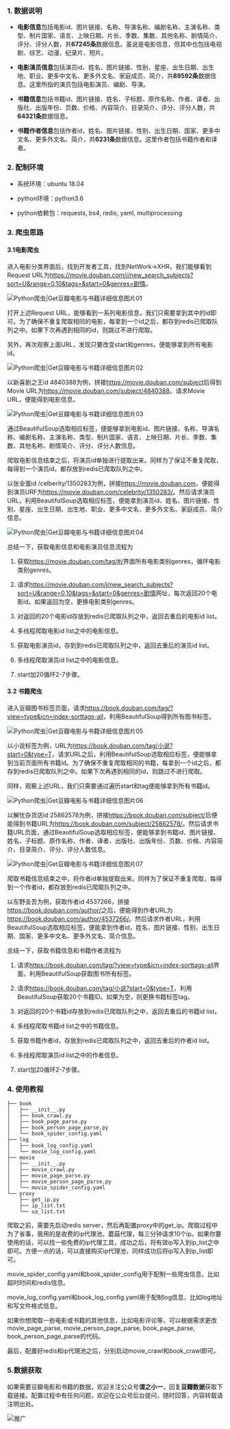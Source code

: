 ### 1. 数据说明

+ **电影信息**包括电影id、图片链接、名称、导演名称、编剧名称、主演名称、类型、制片国家、语言、上映日期、片长、季数、集数、其他名称、剧情简介、评分、评分人数，共**67245条**数据信息。虽说是电影信息，但其中也包括电视剧、综艺、动漫、纪录片、短片。

+ **电影演员信息**包括演员id、姓名、图片链接、性别、星座、出生日期、出生地、职业、更多中文名、更多外文名、家庭成员、简介，共**89592条**数据信息。这里所指的演员包括电影演员、编剧、导演。

+ **书籍信息**包括书籍id、图片链接、姓名、子标题、原作名称、作者、译者、出版社、出版年份、页数、价格、内容简介、目录简介、评分、评分人数，共**64321条**数据信息。

+ **书籍作者信息**包括作者id，姓名、图片链接、性别、出生日期、国家、更多中文名、更多外文名、简介，共**6231条**数据信息。这里作者包括书籍作者和译者。

### 2. 配制环境

+ 系统环境：ubuntu 18.04

+ python环境：python3.6

+ python依赖包：requests, bs4, redis, yaml, multiprocessing

### 3. 爬虫思路

#### 3.1电影爬虫

进入电影分类界面后，找到开发者工具，找到NetWork->XHR，我们能够看到Request URL为<https://movie.douban.com/j/new_search_subjects?sort=U&range=0,10&tags=&start=0&genres=剧情>。

![Python爬虫|Get豆瓣电影与书籍详细信息图片01](https://raw.githubusercontent.com/weizhixiaoyi/DouBan-Spider/master/img/Python%E7%88%AC%E8%99%AB%7CGet%E8%B1%86%E7%93%A3%E7%94%B5%E5%BD%B1%E4%B8%8E%E4%B9%A6%E7%B1%8D%E8%AF%A6%E7%BB%86%E4%BF%A1%E6%81%AF%E5%9B%BE%E7%89%8701.png)

打开上述Request URL，能够看到一系列电影信息，我们只需要拿到其中的id即可。为了确保不重复爬取相同的电影，每拿到一个id之后，都存到redis已爬取队列之中。如果下次再遇到相同的id，则跳过不进行爬取。

另外，再次观察上面URL，发现只要改变start和genres，便能够拿到所有电影id。

![Python爬虫|Get豆瓣电影与书籍详细信息图片02](https://raw.githubusercontent.com/weizhixiaoyi/DouBan-Spider/master/img/Python%E7%88%AC%E8%99%AB%7CGet%E8%B1%86%E7%93%A3%E7%94%B5%E5%BD%B1%E4%B8%8E%E4%B9%A6%E7%B1%8D%E8%AF%A6%E7%BB%86%E4%BF%A1%E6%81%AF%E5%9B%BE%E7%89%8702.png)

以新喜剧之王id 4840388为例，拼接<https://movie.douban.com/subject>后得到Movie URL为<https://movie.douban.com/subject/4840388>。请求Movie URL，便能得到电影信息。

![Python爬虫|Get豆瓣电影与书籍详细信息图片03](https://raw.githubusercontent.com/weizhixiaoyi/DouBan-Spider/master/img/Python%E7%88%AC%E8%99%AB%7CGet%E8%B1%86%E7%93%A3%E7%94%B5%E5%BD%B1%E4%B8%8E%E4%B9%A6%E7%B1%8D%E8%AF%A6%E7%BB%86%E4%BF%A1%E6%81%AF%E5%9B%BE%E7%89%8703.png)

通过BeautifulSoup选取相应标签，便能够拿到电影id、图片链接、名称、导演名称、编剧名称、主演名称、类型、制片国家、语言、上映日期、片长、季数、集数、其他名称、剧情简介、评分、评分人数信息。

爬取电影信息结束之后，将演员id单独进行提取出来。同样为了保证不重复爬取，每得到一个演员id，都存放到redis已爬取队列之中。

以张全蛋id /celberity/1350283为例，拼接<https://movie.douban.com>，便能得到演员URF为<https://movie.douban.com/celebrity/1350283/>。然后请求演员URL，利用BeautifulSoup选取相应标签，便能拿到演员id、姓名、图片链接、性别、星座、出生日期、出生地、职业、更多中文名、更多外文名、家庭成员、简介信息。

![Python爬虫|Get豆瓣电影与书籍详细信息图片04](https://raw.githubusercontent.com/weizhixiaoyi/DouBan-Spider/master/img/Python%E7%88%AC%E8%99%AB%7CGet%E8%B1%86%E7%93%A3%E7%94%B5%E5%BD%B1%E4%B8%8E%E4%B9%A6%E7%B1%8D%E8%AF%A6%E7%BB%86%E4%BF%A1%E6%81%AF%E5%9B%BE%E7%89%8704.png)

总结一下，获取电影信息和电影演员信息流程为

1. 获取<https://movie.douban.com/tag/#/>界面所有电影类别genres，循环电影类别genres。

2. 请求<https://movie.douban.com/j/new_search_subjects?sort=U&range=0,10&tags=&start=0&genres=剧情>网址，每次返回20个电影id。如果返回为空，更换电影类别genres。

3. 对返回的20个电影id存放到redis已爬取队列之中，返回去重后的电影id list。

4. 多线程爬取电影id list之中的电影信息。

5. 获取电影演员id，存到到redis已爬取队列之中，返回去重后的演员id list。

6. 多线程爬取演员id list之中的电影信息。

7. start加20循环2-7步骤。

#### 3.2 书籍爬虫

进入豆瓣图书标签页面，请求<https://book.douban.com/tag/?view=type&icn=index-sorttags-all>，利用BeautifulSoup得到所有图书标签。

![Python爬虫|Get豆瓣电影与书籍详细信息图片05](https://raw.githubusercontent.com/weizhixiaoyi/DouBan-Spider/master/img/Python%E7%88%AC%E8%99%AB%7CGet%E8%B1%86%E7%93%A3%E7%94%B5%E5%BD%B1%E4%B8%8E%E4%B9%A6%E7%B1%8D%E8%AF%A6%E7%BB%86%E4%BF%A1%E6%81%AF%E5%9B%BE%E7%89%8705.png)

以小说标签为例，URL为<https://book.douban.com/tag/小说?start=0&type=T>，请求URL之后，利用BeautifulSoup选取相应标签，便能够拿到当前页面所有书籍id。为了确保不重复爬取相同的书籍，每拿到一个id之后，都存到redis已爬取队列之中。如果下次再遇到相同的id，则跳过不进行爬取。

同样，观察上述URL，我们只需要通过遍历start和tag便能够拿到所有书籍id。

![Python爬虫|Get豆瓣电影与书籍详细信息图片06](https://raw.githubusercontent.com/weizhixiaoyi/DouBan-Spider/master/img/Python%E7%88%AC%E8%99%AB%7CGet%E8%B1%86%E7%93%A3%E7%94%B5%E5%BD%B1%E4%B8%8E%E4%B9%A6%E7%B1%8D%E8%AF%A6%E7%BB%86%E4%BF%A1%E6%81%AF%E5%9B%BE%E7%89%8706.png)

以解忧杂货店id 25862578为例，拼接<https://book.douban.com/subject/>后便能得到书籍URL为<https://book.douban.com/subject/25862578/>。然后请求书籍URL页面，通过BeautifulSoup选取相应标签，便能够拿到书籍id、图片链接、姓名、子标题、原作名称、作者、译者、出版社、出版年份、页数、价格、内容简介、目录简介、评分、评分人数信息。

![Python爬虫|Get豆瓣电影与书籍详细信息图片07](https://raw.githubusercontent.com/weizhixiaoyi/DouBan-Spider/master/img/Python%E7%88%AC%E8%99%AB%7CGet%E8%B1%86%E7%93%A3%E7%94%B5%E5%BD%B1%E4%B8%8E%E4%B9%A6%E7%B1%8D%E8%AF%A6%E7%BB%86%E4%BF%A1%E6%81%AF%E5%9B%BE%E7%89%8707.png)

爬取书籍信息结束之中，将作者id单独提取出来。同样为了保证不重复爬取，每得到一个作者id，都存放到redis已爬取队列之中。

以东野圭吾为例，获取作者id 4537266，拼接<https://book.douban.com/author/>之后，便能得到作者URL为<https://book.douban.com/author/4537266/>。然后请求作者URL，利用BeautifulSoup选取相应标签，便能拿到作者id，姓名、图片链接、性别、出生日期、国家、更多中文名、更多外文名、简介信息。

总结一下，获取书籍信息和书籍作者流程为

1. 请求<https://book.douban.com/tag/?view=type&icn=index-sorttags-all>界面，利用BeautifulSoup获取图书所有标签。

2. 请求<https://book.douban.com/tag/小说?start=0&type=T>，利用BeautifulSoup获取20个书籍ID。如果为空，则更换书籍标签tag。

3. 对返回的20个书籍id存放到redis已爬取队列之中，返回去重后的书籍id list。

4. 多线程爬取书籍id list之中的书籍信息。

5. 获取书籍作者id，存放到redis已爬取队列之中，返回去重后的作者id list。

6. 多线程爬取演员id list之中的作者信息。

7. start加20循环2-7步骤。

### 4. 使用教程

```shell
├── book
│   ├── __init__.py
│   ├── book_crawl.py
│   ├── book_page_parse.py
│   ├── book_person_page_parse.py
│   └── book_spider_config.yaml
├── log
│   ├── book_log_config.yaml
│   └── movie_log_config.yaml
├── movie
│   ├── __init__.py
│   ├── movie_crawl.py
│   ├── movie_page_parse.py
│   ├── movie_person_page_parse.py
│   └── movie_spider_config.yaml
└── proxy
    ├── get_ip.py
    ├── ip_list.txt
    └── ua_list.txt
```

爬取之前，需要先启动redis server，然后再配置proxy中的get_ip。爬取过程中为了省事，我用的是收费的ip代理池，蘑菇代理，每三分钟请求10个ip。如果你要使用的话，可以找一些免费的ip代理工具，成功之后，将有效ip写入到ip_list之中即可。方便一点的话，可以直接购买ip代理池，同样成功后将ip写入到ip_list即可。

movie_spider_config.yaml和book_spider_config用于配制一些爬虫信息，比如超时时间和redis信息。

movie_log_config.yaml和book_log_config.yaml用于配制log信息，比如log地址和写文件格式信息。

如果你想爬取一些电影或书籍的其他信息，比如电影评论等，可以根据需求更改movie_page_parse, movie_person_page_parse, book_page_parse, book_person_page_parse的代码。

最后，配置好redis和ip代理池之后，分别启动movie_crawl和book_crawl即可。

### 5.数据获取

如果需要豆瓣电影和书籍的数据，欢迎关注公众号**谓之小一**，回复**豆瓣数据**获取下载链接。配置过程中有任何问题，欢迎在公众号后台提问，随时回答，内容转载请注明出处。

![推广](https://raw.githubusercontent.com/weizhixiaoyi/DouBan-Spider/master/img/%E6%8E%A8%E5%B9%BF.png)